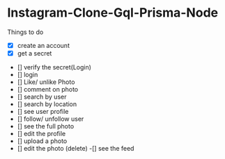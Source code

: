 # Instagram-Clone-Gql-Prisma-Node
Things to do
- [x] create an account
- [x] get a secret 
- [] verify the secret(Login)
- [] login
- [] Like/ unlike Photo
- [] comment on photo
- [] search by user
- [] search by location
- [] see user profile 
- [] follow/ unfollow user
- [] see the full photo
- [] edit the profile
- [] upload a photo
- [] edit the photo (delete)
-[] see the feed

